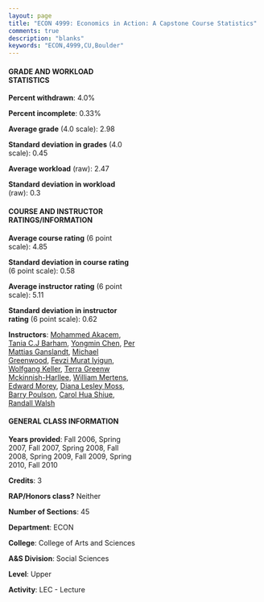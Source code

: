 ```yaml
---
layout: page
title: "ECON 4999: Economics in Action: A Capstone Course Statistics"
comments: true
description: "blanks"
keywords: "ECON,4999,CU,Boulder"
---
```

<head>
<script src="https://ajax.googleapis.com/ajax/libs/jquery/2.1.3/jquery.min.js"></script>
<script src="https://dl.dropboxusercontent.com/s/pc42nxpaw1ea4o9/highcharts.js?dl=0"></script>
<!-- <script src="../assets/js/highcharts.js"></script> -->
<style type="text/css">@font-face {
	font-family: "Bebas Neue";
	src: url(https://www.filehosting.org/file/details/544349/BebasNeue Regular.otf) format("opentype");
	}
	h1.Bebas { 
		font-family: "Bebas Neue", Verdana, Tahoma;
	}
</style>
</head>
<body>
	<div id="container" style="float: right; width: 45%; height: 88%; margin-left: 2.5%; margin-right: 2.5%;"></div>
	<script language="JavaScript">
		$(document).ready(function() {
		var chart = {type: 'column'};
		var title = {text: 'Grade Distribution'};
		var xAxis = {categories: ['A','B','C','D','F'],crosshair: true};
		var yAxis = {min: 0,title: {text: 'Percentage'}};
		var tooltip = {headerFormat: '<center><b><span style="font-size:20px">{point.key}</span></b></center>',
		               pointFormat: '<td style="padding:0"><b>{point.y:.1f}%</b></td>',
		               footerFormat: '</table>',shared: true,useHTML: true};
		var plotOptions = {column: {pointPadding: 0.0,borderWidth: 0}};  
		var credits = {enabled: false};var series= [{name: 'Percent',data: [34.93,40.07,19.63,2.61,2.76,]}];
		var json = {};
		json.chart = chart;
		json.title = title;
		json.tooltip = tooltip;
		json.xAxis = xAxis;
		json.yAxis = yAxis;  
		json.series = series;
		json.plotOptions = plotOptions;  
		json.credits = credits;
		$('#container').highcharts(json);
	});
	</script>
</body>
			   
#### GRADE AND WORKLOAD STATISTICS

**Percent withdrawn**: 4.0%

**Percent incomplete**: 0.33%

**Average grade** (4.0 scale): 2.98

**Standard deviation in grades** (4.0 scale): 0.45

**Average workload** (raw): 2.47

**Standard deviation in workload** (raw): 0.3

#### COURSE AND INSTRUCTOR RATINGS/INFORMATION

**Average course rating** (6 point scale): 4.85

**Standard deviation in course rating** (6 point scale): 0.58

**Average instructor rating** (6 point scale): 5.11

**Standard deviation in instructor rating** (6 point scale): 0.62

**Instructors**: <a href='../../instructors/Mohammed_Akacem'>Mohammed Akacem</a>, <a href='../../instructors/Tania_C.J_Barham'>Tania C.J Barham</a>, <a href='../../instructors/Yongmin_Chen'>Yongmin Chen</a>, <a href='../../instructors/Per_Mattias_Ganslandt'>Per Mattias Ganslandt</a>, <a href='../../instructors/Michael_Greenwood'>Michael Greenwood</a>, <a href='../../instructors/Fevzi_Murat_Iyigun'>Fevzi Murat Iyigun</a>, <a href='../../instructors/Wolfgang_Keller'>Wolfgang Keller</a>, <a href='../../instructors/Terra_Greenw_Mckinnish-Harllee'>Terra Greenw Mckinnish-Harllee</a>, <a href='../../instructors/William_Mertens'>William Mertens</a>, <a href='../../instructors/Edward_Morey'>Edward Morey</a>, <a href='../../instructors/Diana_Lesley_Moss'>Diana Lesley Moss</a>, <a href='../../instructors/Barry_Poulson'>Barry Poulson</a>, <a href='../../instructors/Carol_Hua_Shiue'>Carol Hua Shiue</a>, <a href='../../instructors/Randall_Walsh'>Randall Walsh</a>

#### GENERAL CLASS INFORMATION

**Years provided**: Fall 2006, Spring 2007, Fall 2007, Spring 2008, Fall 2008, Spring 2009, Fall 2009, Spring 2010, Fall 2010

**Credits**: 3

**RAP/Honors class?** Neither

**Number of Sections**: 45

**Department**: ECON

**College**: College of Arts and Sciences

**A&S Division**: Social Sciences

**Level**: Upper

**Activity**: LEC - Lecture
